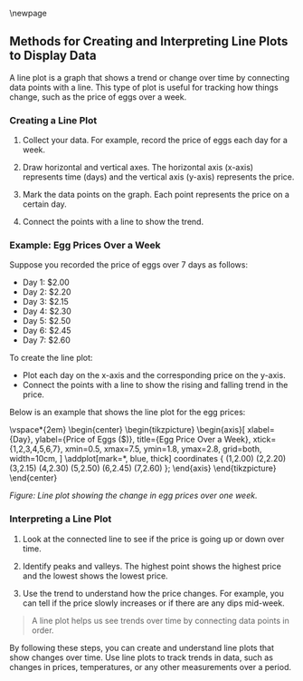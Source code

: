 \newpage
## Methods for Creating and Interpreting Line Plots to Display Data

A line plot is a graph that shows a trend or change over time by connecting data points with a line. This type of plot is useful for tracking how things change, such as the price of eggs over a week.

### Creating a Line Plot

1. Collect your data. For example, record the price of eggs each day for a week.

2. Draw horizontal and vertical axes. The horizontal axis (x-axis) represents time (days) and the vertical axis (y-axis) represents the price.

3. Mark the data points on the graph. Each point represents the price on a certain day.

4. Connect the points with a line to show the trend.

### Example: Egg Prices Over a Week

Suppose you recorded the price of eggs over 7 days as follows:

- Day 1: $2.00
- Day 2: $2.20
- Day 3: $2.15
- Day 4: $2.30
- Day 5: $2.50
- Day 6: $2.45
- Day 7: $2.60

To create the line plot:

- Plot each day on the x-axis and the corresponding price on the y-axis.
- Connect the points with a line to show the rising and falling trend in the price.

Below is an example that shows the line plot for the egg prices:

\vspace*{2em}
\begin{center}
\begin{tikzpicture}
\begin{axis}[
    xlabel={Day},
    ylabel={Price of Eggs (\$)},
    title={Egg Price Over a Week},
    xtick={1,2,3,4,5,6,7},
    xmin=0.5, xmax=7.5,
    ymin=1.8, ymax=2.8,
    grid=both,
    width=10cm,
]
\addplot[mark=*, blue, thick] coordinates {
    (1,2.00) (2,2.20) (3,2.15) (4,2.30) (5,2.50) (6,2.45) (7,2.60)
};
\end{axis}
\end{tikzpicture}
\end{center}

*Figure: Line plot showing the change in egg prices over one week.*

### Interpreting a Line Plot

1. Look at the connected line to see if the price is going up or down over time.

2. Identify peaks and valleys. The highest point shows the highest price and the lowest shows the lowest price.

3. Use the trend to understand how the price changes. For example, you can tell if the price slowly increases or if there are any dips mid-week.

> A line plot helps us see trends over time by connecting data points in order.

By following these steps, you can create and understand line plots that show changes over time. Use line plots to track trends in data, such as changes in prices, temperatures, or any other measurements over a period.